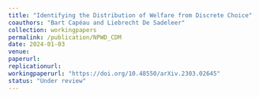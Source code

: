 ```yaml
---
title: "Identifying the Distribution of Welfare from Discrete Choice"
coauthors: "Bart Capéau and Liebrecht De Sadeleer"
collection: workingpapers
permalink: /publication/NPWD_CDM
date: 2024-01-03
venue:
paperurl:
replicationurl:
workingpaperurl: "https://doi.org/10.48550/arXiv.2303.02645"
status: "Under review"
---
```

